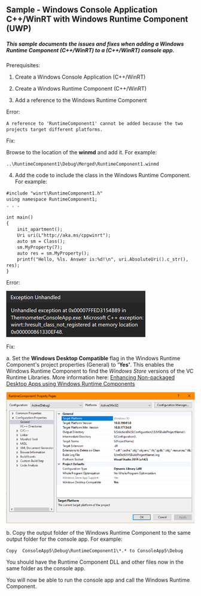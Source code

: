 ## Sample - Windows Console Application C++/WinRT with Windows Runtime Component (UWP)

##### This sample documents the issues and fixes when adding a Windows Runtime Component (C++/WinRT) to a (C++/WinRT) console app.

Prerequisites:

1. Create a Windows Console Application (C++/WinRT)

2. Create a Windows Runtime Component (C++/WinRT)

3. Add a reference to the Windows Runtime Component

Error:
```
A reference to 'RuntimeComponent1' cannot be added because the two projects target different platforms. 
```

Fix:

Browse to the location of the **winmd** and add it. For example:

```
..\RuntimeComponent1\Debug\Merged\RuntimeComponent1.winmd
```

4.  Add the code to include the class in the Windows Runtime Component. For example:

```
#include "winrt\RuntimeComponent1.h"
using namespace RuntimeComponent1;
. . . 

int main()
{
    init_apartment();
    Uri uri(L"http://aka.ms/cppwinrt");
    auto sm = Class();
    sm.MyProperty(7);
    auto res = sm.MyProperty();
    printf("Hello, %ls. Answer is:%d!\n", uri.AbsoluteUri().c_str(), res);
}
```
Error:

![Exception](error2.png)

Fix:

a. Set the **Windows Desktop Compatible** flag in the Windows Runtime Component's  project properties (General) to **'Yes'**. This enables the Windows Runtime Component to find the *Windows Store* versions of the VC Runtime Libraries. More information here: [Enhancing Non-packaged Desktop Apps using Windows Runtime Components](https://blogs.windows.com/windowsdeveloper/2019/04/30/enhancing-non-packaged-desktop-apps-using-windows-runtime-components/)

![WindowsDesktopCompatible flag](WindowsDesktopCompatibleFlag2.png)

b. Copy the output folder of the Windows Runtime Component to the same output folder for the console app. For example:

```
Copy  ConsoleApp5\Debug\RuntimeComponent1\*.* to ConsoleApp5\Debug
```
You should have the Runtime Component DLL and other files now in the same folder as the console app.

You will now be able to run the console app and call the Windows Runtime Component.



